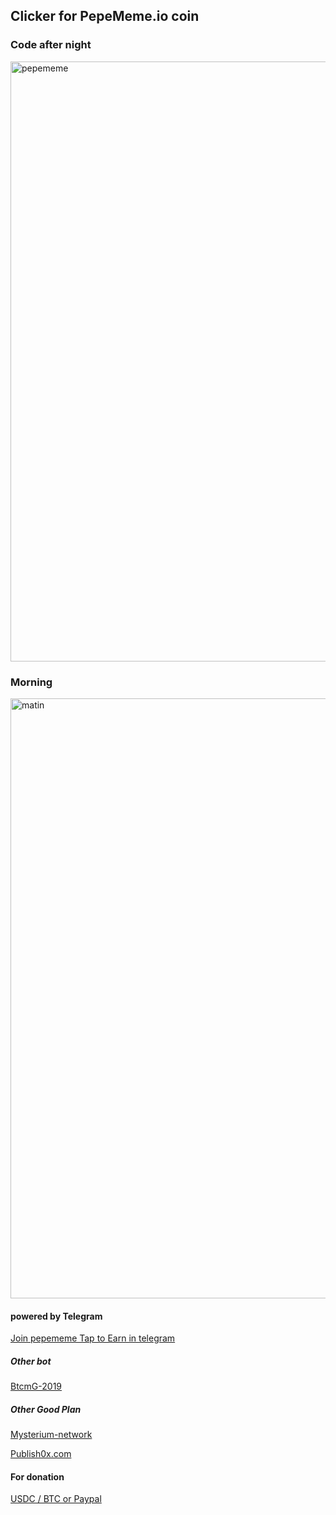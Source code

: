 ## Clicker for PepeMeme.io coin

### Code after night

<img width="960" alt="pepememe" src="https://github.com/user-attachments/assets/95384b5b-bac7-4c04-a347-bb917c7aa5d0" />

### Morning


<img width="960" alt="matin" src="https://github.com/user-attachments/assets/8c9e9aa8-688b-4d43-adb6-5a940647b828" />

#### powered by Telegram
[Join pepememe Tap to Earn in telegram](https://t.me/pepememe?start=r-7610823899)


##### Other bot 
[BtcmG-2019](https://github.com/berru-g/Bitcoin-Miner-game-Bot)

##### Other Good Plan
[Mysterium-network](https://savoir-relatif-et-absolu.netlify.app/mysterium-network)

[Publish0x.com](https://savoir-relatif-et-absolu.netlify.app/publish0x-earn-token)

#### For donation
[USDC / BTC or Paypal](https://fiboscope.netlify.app/donation)
